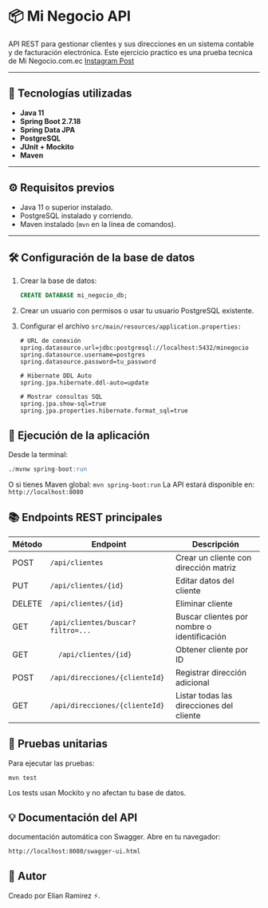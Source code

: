 # 📦 Mi Negocio API

API REST para gestionar clientes y sus direcciones en un sistema contable y de facturación electrónica.
Este ejercicio practico es una prueba tecnica de Mi Negocio.com.ec [Instagram Post](https://www.instagram.com/p/DIeBUx_MrhZ/)

---

## 🚀 Tecnologías utilizadas

- **Java 11**
- **Spring Boot 2.7.18**
- **Spring Data JPA**
- **PostgreSQL**
- **JUnit + Mockito**
- **Maven**

---

## ⚙️ Requisitos previos

- Java 11 o superior instalado.
- PostgreSQL instalado y corriendo.
- Maven instalado (`mvn` en la línea de comandos).

---

## 🛠️ Configuración de la base de datos

1. Crear la base de datos:

   ```sql
   CREATE DATABASE mi_negocio_db;
2. Crear un usuario con permisos o usar tu usuario PostgreSQL existente.
3. Configurar el archivo ```src/main/resources/application.properties:```
    ```
   # URL de conexión
    spring.datasource.url=jdbc:postgresql://localhost:5432/minegocio
    spring.datasource.username=postgres
    spring.datasource.password=tu_password
    
    # Hibernate DDL Auto
    spring.jpa.hibernate.ddl-auto=update
    
    # Mostrar consultas SQL
    spring.jpa.show-sql=true
    spring.jpa.properties.hibernate.format_sql=true
   ```
## 🚀 Ejecución de la aplicación
Desde la terminal:
   ```sql
   ./mvnw spring-boot:run
   ```
O si tienes Maven global:
    ```
    mvn spring-boot:run
    ```
La API estará disponible en:
    ```
    http://localhost:8080
    ```
## 📚 Endpoints REST principales
| Método | Endpoint | Descripción |
|----------|---------|----------|
| POST   | ```/api/clientes```   | Crear un cliente con dirección matriz   |
| PUT    | ```/api/clientes/{id}```  | 	Editar datos del cliente   |
| DELETE    | ```/api/clientes/{id}```  | Eliminar cliente   |
| GET    | ```/api/clientes/buscar?filtro=...``` | Buscar clientes por nombre o identificación   |
| GET    | ```	/api/clientes/{id}``` | Obtener cliente por ID   |
| POST    | ```/api/direcciones/{clienteId}``` | Registrar dirección adicional   |
| GET    | ```/api/direcciones/{clienteId}``` | Listar todas las direcciones del cliente   |

## 🧪 Pruebas unitarias
Para ejecutar las pruebas:
```commandline
mvn test
```
Los tests usan Mockito y no afectan tu base de datos.

## 💡 Documentación del API
documentación automática con Swagger. Abre en tu navegador:
```
http://localhost:8080/swagger-ui.html
```

## 🙌 Autor
Creado por Elian Ramirez ⚡.